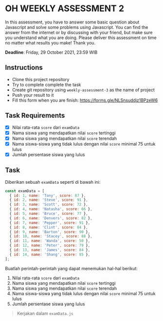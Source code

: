 # OH WEEKLY ASSESSMENT 2

In this assessment, you have to answer some basic question about Javascript and solve some problems using Javascript. You can find the answer from the internet or by discussing with your friend, but make sure you understand what you are doing. Please deliver this assessment on time no matter what results you make! Thank you.

**Deadline**: Friday, 29 October 2021, 23:59 WIB

## Instructions

- Clone this project repository
- Try to complete complete the task
- Create git repository using `weekly-assessment-3` as the name of project
- Push your result to it
- Fill this form when you are finish: https://forms.gle/NLSnsuddjz1BPzeW6

## Task Requirements

- [x] Nilai rata-rata `score` dari `examData`
- [x] Nama siswa yang mendapatkan nilai `score` tertinggi
- [x] Nama siswa yang mendapatkan nilai `score` terendah
- [x] Nama siswa-siswa yang tidak lulus dengan nilai `score` minimal 75 untuk lulus
- [x] Jumlah persentase siswa yang lulus

## Task

Diberikan sebuah `examData` seperti di bawah ini:

```js
const examData = [
  { id: 1, name: 'Tony', score: 87 },
  { id: 2, name: 'Steve', score: 91 },
  { id: 3, name: 'Scott', score: 72 },
  { id: 4, name: 'Natasha', score: 66 },
  { id: 5, name: 'Bruce', score: 77 },
  { id: 6, name: 'Denvers', score: 82 },
  { id: 7, name: 'Pepper', score: 91 },
  { id: 8, name: 'Clint', score: 84 },
  { id: 9, name: 'Barton', score: 90 },
  { id: 10, name: 'Stacey', score: 88 },
  { id: 11, name: 'Wanda', score: 50 },
  { id: 12, name: 'Peter', score: 79 },
  { id: 13, name: 'James', score: 84 },
  { id: 14, name: 'Shang', score: 85 },
];
```

Buatlah perintah-perintah yang dapat menemukan hal-hal berikut:

1. Nilai rata-rata `score` dari `examData`
2. Nama siswa yang mendapatkan nilai `score` tertinggi
3. Nama siswa yang mendapatkan nilai `score` terendah
4. Nama siswa-siswa yang tidak lulus dengan nilai `score` minimal 75 untuk lulus
5. Jumlah persentase siswa yang lulus

> Kerjakan dalam `examData.js`
